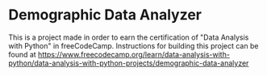 # Demographic Data Analyzer

This is a project made in order to earn the certification of "Data Analysis with Python" in freeCodeCamp. Instructions for building this project can be found at https://www.freecodecamp.org/learn/data-analysis-with-python/data-analysis-with-python-projects/demographic-data-analyzer
